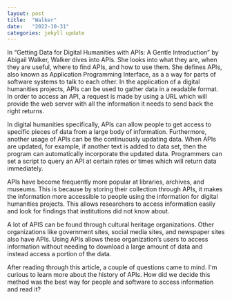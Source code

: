 ```yaml
---
layout: post
title:  "Walker"
date:   "2022-10-31"
categories: jekyll update
---
```


In “Getting Data for Digital Humanities with APIs: A Gentle Introduction” by Abigail Walker, Walker dives into APIs. She looks into what they are, when they are useful, where to find APIs, and how to use them. She defines APIs, also known as Application Programming Interface, as a a way for parts of software systems to talk to each other. In the application of a digital humanities projects, APIs can be used to gather data in a readable format. In order to access an API, a request is made by using a URL which will provide the web server with all the information it needs to send back the right returns.

In digital humanities specifically, APIs can allow people to get access to specific pieces of data from a large body of information. Furthermore, another usage of APIs can be the continuously updating data. When APIs are updated, for example, if another text is added to data set, then the program can automatically incorporate the updated data. Programmers can set a script to query an API at certain rates or times which will return data immediately.

APIs have become frequently more popular at libraries, archives, and museums. This is because by storing their collection through APIs, it makes the information more accessible to people using the information for digital humanities projects. This allows researchers to access information easily and look for findings that institutions did not know about.

A lot of APIS can be found through cultural heritage organizations. Other organizations like government sites, social media sites, and newspaper sites also have APIs. Using APIs allows these organization’s users to access information without needing to download a large amount of data and instead access a portion of the data.

After reading through this article, a couple of questions came to mind. I'm curious to learn more about the history of APIs. How did we decide this method was the best way for people and software to access information and read it?
